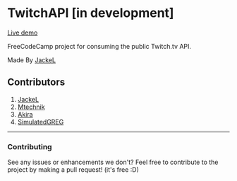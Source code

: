 # TwitchAPI [in development]
[Live demo](http://letscodeonline.github.io/TwitchAPI)

FreeCodeCamp project for consuming the public Twitch.tv API.

Made By [JackeL](https://github.com/jackel27)

## Contributors
 1. [JackeL](https://github.com/jackel27)
 2. [Mtechnik](https://github.com/Mtechnik)
 3. [Akira](https://github.com/AkiraLaine)
 4. [SimulatedGREG](https://github.com/SimulatedGREG)

-------------------------

### Contributing
See any issues or enhancements we don't? Feel free to contribute to the project by making a pull request! (it's free :D)
